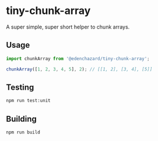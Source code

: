 # tiny-chunk-array

A super simple, super short helper to chunk arrays.

## Usage

```js
import chunkArray from '@edenchazard/tiny-chunk-array';

chunkArray([1, 2, 3, 4, 5], 2); // [[1, 2], [3, 4], [5]]
```

## Testing

```sh
npm run test:unit
```

## Building

```sh
npm run build
```
